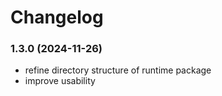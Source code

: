 # Changelog

### 1.3.0 (2024-11-26)

- refine directory structure of runtime package
- improve usability
